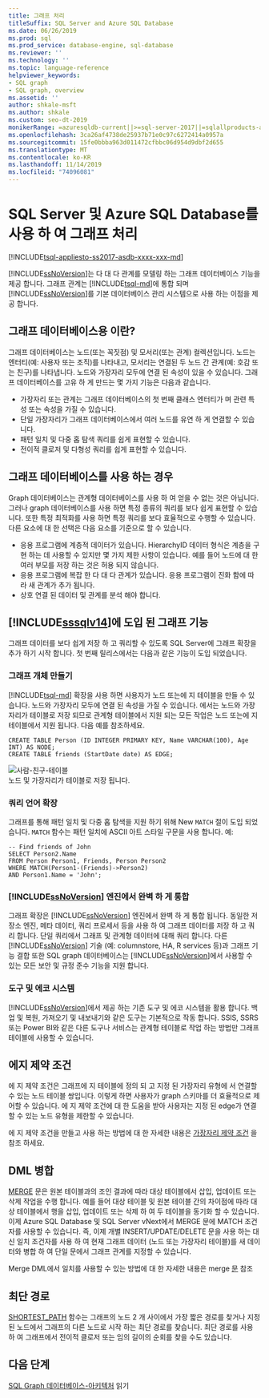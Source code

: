 ```yaml
---
title: 그래프 처리
titleSuffix: SQL Server and Azure SQL Database
ms.date: 06/26/2019
ms.prod: sql
ms.prod_service: database-engine, sql-database
ms.reviewer: ''
ms.technology: ''
ms.topic: language-reference
helpviewer_keywords:
- SQL graph
- SQL graph, overview
ms.assetid: ''
author: shkale-msft
ms.author: shkale
ms.custom: seo-dt-2019
monikerRange: =azuresqldb-current||>=sql-server-2017||=sqlallproducts-allversions||>=sql-server-linux-2017||=azuresqldb-mi-current
ms.openlocfilehash: 3ca26af4738de25937b71e0c97c6272414a0957a
ms.sourcegitcommit: 15fe0bbba963d011472cfbbc06d954d9dbf2d655
ms.translationtype: MT
ms.contentlocale: ko-KR
ms.lasthandoff: 11/14/2019
ms.locfileid: "74096081"
---
```

# <a name="graph-processing-with-sql-server-and-azure-sql-database"></a>SQL Server 및 Azure SQL Database를 사용 하 여 그래프 처리
[!INCLUDE[tsql-appliesto-ss2017-asdb-xxxx-xxx-md](../../includes/tsql-appliesto-ss2017-asdb-xxxx-xxx-md.md)]

[!INCLUDE[ssNoVersion](../../includes/ssnoversion-md.md)]는 다 대 다 관계를 모델링 하는 그래프 데이터베이스 기능을 제공 합니다. 그래프 관계는 [!INCLUDE[tsql-md](../../includes/tsql-md.md)]에 통합 되며 [!INCLUDE[ssNoVersion](../../includes/ssnoversion-md.md)]를 기본 데이터베이스 관리 시스템으로 사용 하는 이점을 제공 합니다.


## <a name="what-is-a-graph-database"></a>그래프 데이터베이스용 이란?  
그래프 데이터베이스는 노드(또는 꼭짓점) 및 모서리(또는 관계) 컬렉션입니다. 노드는 엔터티(예: 사용자 또는 조직)를 나타내고, 모서리는 연결된 두 노드 간 관계(예: 호감 또는 친구)를 나타냅니다. 노드와 가장자리 모두에 연결 된 속성이 있을 수 있습니다. 그래프 데이터베이스를 고유 하 게 만드는 몇 가지 기능은 다음과 같습니다.  
-   가장자리 또는 관계는 그래프 데이터베이스의 첫 번째 클래스 엔터티가 며 관련 특성 또는 속성을 가질 수 있습니다. 
-   단일 가장자리가 그래프 데이터베이스에서 여러 노드를 유연 하 게 연결할 수 있습니다.
-   패턴 일치 및 다중 홉 탐색 쿼리를 쉽게 표현할 수 있습니다.
-   전이적 클로저 및 다형성 쿼리를 쉽게 표현할 수 있습니다.

## <a name="when-to-use-a-graph-database"></a>그래프 데이터베이스를 사용 하는 경우

Graph 데이터베이스는 관계형 데이터베이스를 사용 하 여 얻을 수 없는 것은 아닙니다. 그러나 graph 데이터베이스를 사용 하면 특정 종류의 쿼리를 보다 쉽게 표현할 수 있습니다. 또한 특정 최적화를 사용 하면 특정 쿼리를 보다 효율적으로 수행할 수 있습니다. 다른 요소에 대 한 선택은 다음 요소를 기준으로 할 수 있습니다.  
-   응용 프로그램에 계층적 데이터가 있습니다. HierarchyID 데이터 형식은 계층을 구현 하는 데 사용할 수 있지만 몇 가지 제한 사항이 있습니다. 예를 들어 노드에 대 한 여러 부모를 저장 하는 것은 허용 되지 않습니다.
-   응용 프로그램에 복잡 한 다 대 다 관계가 있습니다. 응용 프로그램이 진화 함에 따라 새 관계가 추가 됩니다.
-   상호 연결 된 데이터 및 관계를 분석 해야 합니다.

## <a name="graph-features-introduced-in-includesssqlv14includessssqlv14-mdmd"></a>[!INCLUDE[sssqlv14](../../includes/sssqlv14-md.md)]에 도입 된 그래프 기능 
그래프 데이터를 보다 쉽게 저장 하 고 쿼리할 수 있도록 SQL Server에 그래프 확장을 추가 하기 시작 합니다. 첫 번째 릴리스에서는 다음과 같은 기능이 도입 되었습니다. 


### <a name="create-graph-objects"></a>그래프 개체 만들기
[!INCLUDE[tsql-md](../../includes/tsql-md.md)] 확장을 사용 하면 사용자가 노드 또는에 지 테이블을 만들 수 있습니다. 노드와 가장자리 모두에 연결 된 속성을 가질 수 있습니다. 에서는 노드와 가장자리가 테이블로 저장 되므로 관계형 테이블에서 지원 되는 모든 작업은 노드 또는에 지 테이블에서 지원 됩니다. 다음 예를 참조하세요.  

```   
CREATE TABLE Person (ID INTEGER PRIMARY KEY, Name VARCHAR(100), Age INT) AS NODE;
CREATE TABLE friends (StartDate date) AS EDGE;
```   

![사람-친구-테이블](../../relational-databases/graphs/media/person-friends-tables.png "Person 노드 및 친구에 지 테이블")  
노드 및 가장자리가 테이블로 저장 됩니다.  

### <a name="query-language-extensions"></a>쿼리 언어 확장  
그래프를 통해 패턴 일치 및 다중 홉 탐색을 지원 하기 위해 New `MATCH` 절이 도입 되었습니다. `MATCH` 함수는 패턴 일치에 ASCII 아트 스타일 구문을 사용 합니다. 예:  

```   
-- Find friends of John
SELECT Person2.Name 
FROM Person Person1, Friends, Person Person2
WHERE MATCH(Person1-(Friends)->Person2)
AND Person1.Name = 'John';
```   
 
### <a name="fully-integrated-in-includessnoversionincludesssnoversion-mdmd-engine"></a>[!INCLUDE[ssNoVersion](../../includes/ssnoversion-md.md)] 엔진에서 완벽 하 게 통합 
그래프 확장은 [!INCLUDE[ssNoVersion](../../includes/ssnoversion-md.md)] 엔진에서 완벽 하 게 통합 됩니다. 동일한 저장소 엔진, 메타 데이터, 쿼리 프로세서 등을 사용 하 여 그래프 데이터를 저장 하 고 쿼리 합니다. 단일 쿼리에서 그래프 및 관계형 데이터에 대해 쿼리 합니다. 다른 [!INCLUDE[ssNoVersion](../../includes/ssnoversion-md.md)] 기술 (예: columnstore, HA, R services 등)과 그래프 기능 결합 또한 SQL graph 데이터베이스는 [!INCLUDE[ssNoVersion](../../includes/ssnoversion-md.md)]에서 사용할 수 있는 모든 보안 및 규정 준수 기능을 지원 합니다.
 
### <a name="tooling-and-ecosystem"></a>도구 및 에코 시스템

[!INCLUDE[ssNoVersion](../../includes/ssnoversion-md.md)]에서 제공 하는 기존 도구 및 에코 시스템을 활용 합니다. 백업 및 복원, 가져오기 및 내보내기와 같은 도구는 기본적으로 작동 합니다. SSIS, SSRS 또는 Power BI와 같은 다른 도구나 서비스는 관계형 테이블로 작업 하는 방법만 그래프 테이블에 사용할 수 있습니다.

## <a name="edge-constraints"></a>에지 제약 조건
에 지 제약 조건은 그래프에 지 테이블에 정의 되 고 지정 된 가장자리 유형에 서 연결할 수 있는 노드 테이블 쌍입니다. 이렇게 하면 사용자가 graph 스키마를 더 효율적으로 제어할 수 있습니다. 에 지 제약 조건에 대 한 도움을 받아 사용자는 지정 된 edge가 연결할 수 있는 노드 유형을 제한할 수 있습니다. 

에 지 제약 조건을 만들고 사용 하는 방법에 대 한 자세한 내용은 [가장자리 제약 조건](../../relational-databases/tables/graph-edge-constraints.md) 을 참조 하세요.

## <a name="merge-dml"></a>DML 병합 
[MERGE](../../t-sql/statements/merge-transact-sql.md) 문은 원본 테이블과의 조인 결과에 따라 대상 테이블에서 삽입, 업데이트 또는 삭제 작업을 수행 합니다. 예를 들어 대상 테이블 및 원본 테이블 간의 차이점에 따라 대상 테이블에서 행을 삽입, 업데이트 또는 삭제 하 여 두 테이블을 동기화 할 수 있습니다. 이제 Azure SQL Database 및 SQL Server vNext에서 MERGE 문에 MATCH 조건자를 사용할 수 있습니다. 즉, 이제 개별 INSERT/UPDATE/DELETE 문을 사용 하는 대신 일치 조건자를 사용 하 여 현재 그래프 데이터 (노드 또는 가장자리 테이블)를 새 데이터와 병합 하 여 단일 문에서 그래프 관계를 지정할 수 있습니다.

Merge DML에서 일치를 사용할 수 있는 방법에 대 한 자세한 내용은 merge [문](../../t-sql/statements/merge-transact-sql.md) 참조

## <a name="shortest-path"></a>최단 경로
[SHORTEST_PATH](./sql-graph-shortest-path.md) 함수는 그래프의 노드 2 개 사이에서 가장 짧은 경로를 찾거나 지정 된 노드에서 그래프의 다른 노드로 시작 하는 최단 경로를 찾습니다. 최단 경로를 사용 하 여 그래프에서 전이적 클로저 또는 임의 길이의 순회를 찾을 수도 있습니다. 

 ## <a name="next-steps"></a>다음 단계  
[SQL Graph 데이터베이스-아키텍처](./sql-graph-architecture.md) 읽기
   

